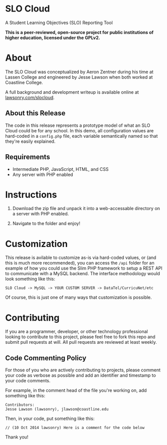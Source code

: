 SLO Cloud
========

A Student Learning Objectives (SLO) Reporting Tool

**This is a peer-reviewed, open-source project for public institutions of higher education, licensed under the GPLv2.**

# About

The SLO Cloud was conceptualized by Aeron Zentner during his time at Lassen College and engineered by Jesse Lawson when both worked at Coastline College.

A full background and development writeup is available online at [lawsonry.com/slocloud](http://lawsonry.com/slocloud).

## About this Release

The code in this release represents a prototype model of what an SLO Cloud could be for any school. In this demo, all configuration values are hard-coded in a `config.php` file, each variable semantically named so that they're easily explained. 

## Requirements

* Intermediate PHP, JavaScript, HTML, and CSS
* Any server with PHP enabled

# Instructions

1. Download the zip file and unpack it into a web-accessable directory on a server with PHP enabled. 

2. Navigate to the folder and enjoy!

# Customization

This release is avilable to customize as-is via hard-coded values, or (and this is much more recommended), you can access the `/api` folder for an example of how you could use the Slim PHP framework to setup a REST API to communicate with a MySQL backend. The interface methodology would look something like this:

`SLO Cloud -> MySQL -> YOUR CUSTOM SERVER -> DataTel/CurricuNet/etc`

Of course, this is just one of many ways that customization is possible. 

# Contributing

If you are a programmer, developer, or other technology professional looking to contribute to this project, please feel free to fork this repo and submit pull requests at will. All pull requests are reviewed at least weekly. 

## Code Commenting Policy

For those of you who are actively contributing to projects, please comment your code as verbose as possible and add an identifier and timestamp to your code comments.

For example, in the comment head of the file you're working on, add something like this:

	Contributors:
	Jesse Lawson (lawsonry), jlawson@coastline.edu


Then, in your code, put something like this:

`// (10 Oct 2014 lawsonry) Here is a comment for the code below`

Thank you!

